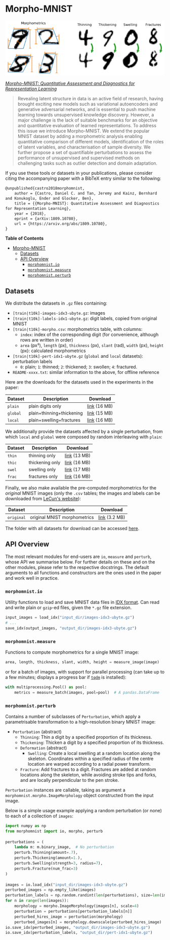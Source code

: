 # Morpho-MNIST

![Morpho-MNIST morphometrics and perturbations](fig1.png)

[_Morpho-MNIST: Quantitative Assessment and Diagnostics for Representation Learning_](https://arxiv.org/abs/1809.10780)

> Revealing latent structure in data is an active field of research, having brought exciting new models such as variational autoencoders and generative adversarial networks, and is essential to push machine learning towards unsupervised knowledge discovery. However, a major challenge is the lack of suitable benchmarks for an objective and quantitative evaluation of learned representations. To address this issue we introduce Morpho-MNIST. We extend the popular MNIST dataset by adding a morphometric analysis enabling quantitative comparison of different models, identification of the roles of latent variables, and characterisation of sample diversity. We further propose a set of quantifiable perturbations to assess the performance of unsupervised and supervised methods on challenging tasks such as outlier detection and domain adaptation.

If you use these tools or datasets in your publications, please consider citing the accompanying paper with a BibTeX entry similar to the following:

```
@unpublished{castro2018morphomnist,
    author = {Castro, Daniel C. and Tan, Jeremy and Kainz, Bernhard and Konukoglu, Ender and Glocker, Ben},
    title = {{Morpho-MNIST}: Quantitative Assessment and Diagnostics for Representation Learning},
    year = {2018},
    eprint = {arXiv:1809.10780},
    url = {https://arxiv.org/abs/1809.10780},
}
```

**Table of Contents**

- [Morpho-MNIST](#morpho-mnist)
    - [Datasets](#datasets)
    - [API Overview](#api-overview)
        - [`morphomnist.io`](#morphomnistio)
        - [`morphomnist.measure`](#morphomnistmeasure)
        - [`morphomnist.perturb`](#morphomnistperturb)

## Datasets

We distribute the datasets in `.gz` files containing:

- `[train|t10k]-images-idx3-ubyte.gz`: images
- `[train|t10k]-labels-idx1-ubyte.gz`: digit labels, copied from original MNIST
- `[train|t10k]-morpho.csv`: morphometrics table, with columns:
    - `index`: index of the corresponding digit (for convenience, although rows are written in order)
    - `area` (px²), `length` (px), `thickness` (px), `slant` (rad), `width` (px), `height` (px): calculated morphometrics
- `[train|t10k]-pert-idx1-ubyte.gz` (`global` and `local` datasets): perturbation labels
    - `0`: plain; `1`: thinned; `2`: thickened; `3`: swollen; `4`: fractured.
- `README-xxxx.txt`: similar information to the above, for offline reference

Here are the downloads for the datasets used in the experiments in the paper:

| Dataset  | Description               | Download                                                                                         |
| -------- | ------------------------- | ------------------------------------------------------------------------------------------------ |
| `plain`  | plain digits only         | [link](https://drive.google.com/uc?export=download&id=1-E3sbKtzN8NGNefUdky2NVniW1fAa5ZG) (16 MB) |
| `global` | plain+thinning+thickening | [link](https://drive.google.com/uc?export=download&id=1fFGJW0IHoBmLuD6CEKCB8jz3Y5LJ5Duk) (15 MB) |
| `local`  | plain+swelling+fractures  | [link](https://drive.google.com/uc?export=download&id=1ECYmtpPvGH0AkK0JfrGfA2FpOCZK1VX2) (16 MB) |

We additionally provide the datasets affected by a single perturbation, from which `local` and `global` were composed by random interleaving with `plain`:

| Dataset | Description     | Download                                                                                         |
| ------- | --------------- | ------------------------------------------------------------------------------------------------ |
| `thin`  | thinning only   | [link](https://drive.google.com/uc?export=download&id=1q3Bfl1oraKZcIPLHnqkU0whnTiz-AVSP) (13 MB) |
| `thic`  | thickening only | [link](https://drive.google.com/uc?export=download&id=1Uy-SmnEkwq_dptTFuoUtmO9rn2FAbNb8) (16 MB) |
| `swel`  | swelling only   | [link](https://drive.google.com/uc?export=download&id=1tzcInQ5mUdDVOvF5csItbGPrbwVTBkTJ) (17 MB) |
| `frac`  | fractures only  | [link](https://drive.google.com/uc?export=download&id=1Yrl_00-SFZZPyRnqjPsbAFlv6uwBZtJd) (16 MB) |

Finally, we also make available the pre-computed morphometrics for the *original* MNIST images (only the `.csv` tables; the images and labels can be downloaded from [LeCun's website](http://yann.lecun.com/exdb/mnist/)):

| Dataset    | Description                  | Download                                                                                          |
| ---------- | ---------------------------- | ------------------------------------------------------------------------------------------------- |
| `original` | original MNIST morphometrics | [link](https://drive.google.com/uc?export=download&id=11rWisIshN78ZJMPYN0YC6UEKX5484B-n) (3.2 MB) |

The folder with all datasets for download can be accessed [here](https://drive.google.com/drive/folders/1ZzTBfXUKa4JW0lHkUIJ1qFCCSkOqWFvL).

## API Overview

The most relevant modules for end-users are `io`, `measure` and `perturb`, whose API we summarise below. For further details on these and on the other modules, please refer to the respective docstrings. The default arguments to all functions and constructors are the ones used in the paper and work well in practice.

### `morphomnist.io`

Utility functions to load and save MNIST data files in [IDX format](http://yann.lecun.com/exdb/mnist/). Can read and write plain or `gzip`-ed files, given the `*.gz` file extension.

```python
input_images = load_idx("input_dir/images-idx3-ubyte.gz")
# ...
save_idx(output_images, "output_dir/images-idx3-ubyte.gz")
```

### `morphomnist.measure`

Functions to compute morphometrics for a single MNIST image:

```python
area, length, thickness, slant, width, height = measure_image(image)
```

or for a batch of images, with support for parallel processing (can take up to a few minutes; displays a progress bar if [`tqdm`](https://tqdm.github.io/) is installed):

```python
with multiprocessing.Pool() as pool:
    metrics = measure_batch(images, pool=pool)  # A pandas.DataFrame
```

### `morphomnist.perturb`

Contains a number of subclasses of `Perturbation`, which apply a parametrisable transformation to a high-resolution binary MNIST image:

- `Perturbation` (abstract)
    - `Thinning`: Thin a digit by a specified proportion of its thickness.
    - `Thickening`: Thicken a digit by a specified proportion of its thickness.
    - `Deformation` (abstract)
        - `Swelling`: Create a local swelling at a random location along the skeleton. Coordinates within a specified radius of the centre location are warped according to a radial power transform.
    - `Fracture`: Add fractures to a digit. Fractures are added at random locations along the skeleton, while avoiding stroke tips and forks, and are locally perpendicular to the pen stroke.

`Perturbation` instances are callable, taking as argument a `morphomnist.morpho.ImageMorphology` object constructed from the input image.

Below is a simple usage example applying a random perturbation (or none) to each of a collection of `images`:

```python
import numpy as np
from morphomnist import io, morpho, perturb

perturbations = (
    lambda m: m.binary_image,  # No perturbation
    perturb.Thinning(amount=.7),
    perturb.Thickening(amount=1.),
    perturb.Swelling(strength=3, radius=7),
    perturb.Fracture(num_frac=3)
)

images = io.load_idx("input_dir/images-idx3-ubyte.gz")
perturbed_images = np.empty_like(images)
perturbation_labels = np.random.randint(len(perturbations), size=len(images))
for n in range(len(images)):
    morphology = morpho.ImageMorphology(images[n], scale=4)
    perturbation = perturbations[perturbation_labels[n]]
    perturbed_hires_image = perturbation(morphology)
    perturbed_images[n] = morphology.downscale(perturbed_hires_image)
io.save_idx(perturbed_images, "output_dir/images-idx3-ubyte.gz")
io.save_idx(perturbation_labels, "output_dir/pert-idx1-ubyte.gz")
```
